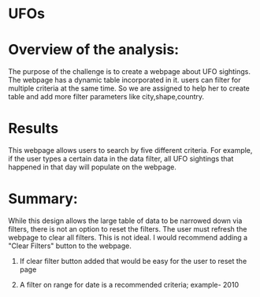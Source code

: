 # UFOs
# Overview of the analysis:
The purpose of the challenge is to create a webpage about UFO sightings. The webpage has a dynamic table incorporated in it. users can filter for multiple criteria at the same time. So we are assigned to help her to create table and add more filter parameters like city,shape,country.
# Results
This webpage allows users to search by five different criteria. For example, if the user types a certain data in the data filter, all UFO sightings that happened in that day will populate on the webpage.

# Summary:
While this design allows the large table of data to be narrowed down via filters, there is not an option to reset the filters. The user must refresh the webpage to clear all filters. This is not ideal. I would recommend adding a "Clear Filters" button to the webpage.
1) If clear filter button  added that would be easy for the user to reset the page

2) A filter on range  for date is a recommended criteria; example- 2010

